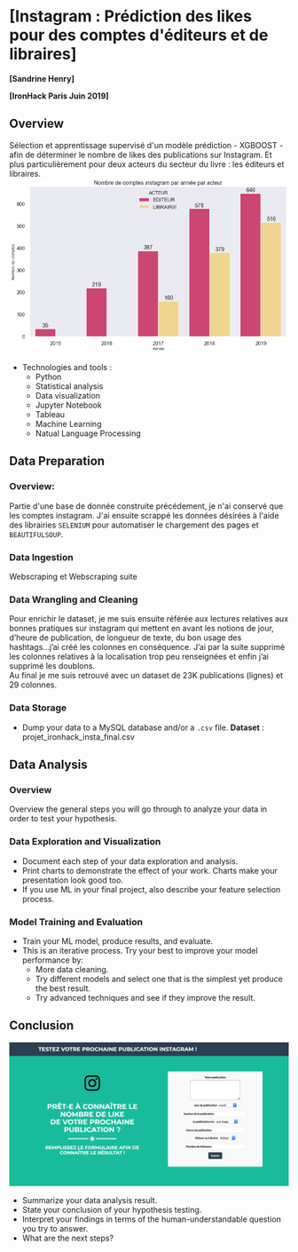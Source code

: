 # [Instagram : Prédiction des likes pour des comptes d'éditeurs et de libraires]

**[Sandrine Henry]**

**[IronHack Paris Juin 2019]**

## Overview

Sélection et apprentissage supervisé d'un modèle prédiction - XGBOOST - afin de déterminer le nombre de likes des publications sur Instagram. Et plus particulièrement pour deux acteurs du secteur du livre : les éditeurs et libraires.
![Editeurs_libraires_instagram](images/edi_lib_insta.png)

* Technologies and tools :
	* Python
	* Statistical analysis
	* Data visualization
	* Jupyter Notebook
	* Tableau
	* Machine Learning
	* Natual Language Processing
    

## Data Preparation

### Overview:

Partie d'une base de donnée construite précédement, je n'ai conservé que les comptes instagram. J'ai ensuite scrappé les données désirées à l'aide des librairies `SELENIUM` pour automatiser le chargement des pages et `BEAUTIFULSOUP`.

### Data Ingestion

<a src ="https://github.com/sandrineh/data-labs/blob/master/final-project/my-code/PROJET_FINAL_ETAPE_WEBSCRAPING.ipynb">Webscraping</a> et <a src="https://github.com/sandrineh/data-labs/blob/master/final-project/my-code/PROJET_FINAL_ETAPE_WEBSCRAPING_SUITE.ipynb">Webscraping suite</a>

### Data Wrangling and Cleaning

Pour enrichir le dataset, je me suis ensuite référée aux lectures relatives aux bonnes pratiques sur instagram qui mettent en avant les notions de jour, d’heure de publication, de longueur de texte, du bon usage des hashtags...j’ai créé les colonnes en conséquence. 
J’ai par la suite supprimé les colonnes relatives à la localisation trop peu renseignées et enfin j’ai supprimé les doublons.
<br/>
Au final je me suis retrouvé avec un dataset de 23K publications (lignes) et 29 colonnes.

### Data Storage

* Dump your data to a MySQL database and/or a `.csv` file.
**Dataset** : <a src="https://github.com/sandrineh/data-labs/tree/master/final-project/my-code/data">projet_ironhack_insta_final.csv</a>

## Data Analysis

### Overview

Overview the general steps you will go through to analyze your data in order to test your hypothesis.

### Data Exploration and Visualization

* Document each step of your data exploration and analysis.
* Print charts to demonstrate the effect of your work. Charts make your presentation look good too.
* If you use ML in your final project, also describe your feature selection process.

### Model Training and Evaluation

* Train your ML model, produce results, and evaluate.
* This is an iterative process. Try your best to improve your model performance by:
	* More data cleaning.
	* Try different models and select one that is the simplest yet produce the best result.
	* Try advanced techniques and see if they improve the result.

## Conclusion
![WebApp_Prediction_instagram](images/le_test_ultime.png)

* Summarize your data analysis result.
* State your conclusion of your hypothesis testing.
* Interpret your findings in terms of the human-understandable question you try to answer.
* What are the next steps?